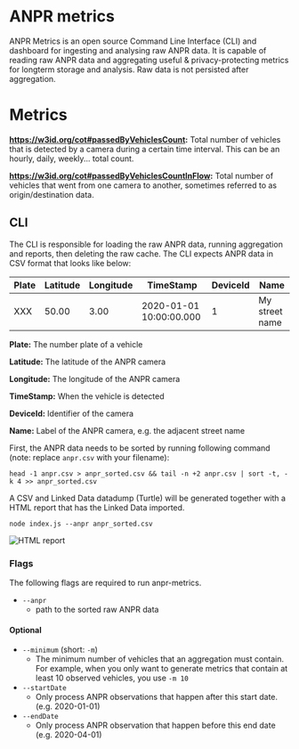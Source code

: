 # ANPR metrics

ANPR Metrics is an open source Command Line Interface (CLI) and dashboard for ingesting and analysing raw ANPR data. It is capable of reading raw ANPR data and aggregating useful & privacy-protecting metrics for longterm storage and analysis. Raw data is not persisted after aggregation.

# Metrics

**https://w3id.org/cot#passedByVehiclesCount:** Total number of vehicles that is detected by a camera during a certain time interval. This can be an hourly, daily, weekly... total count.

**https://w3id.org/cot#passedByVehiclesCountInFlow:** Total number of vehicles that went from one camera to another, sometimes referred to as origin/destination data.

## CLI

The CLI is responsible for loading the raw ANPR data, running aggregation and reports, then deleting the raw cache.
The CLI expects ANPR data in CSV format that looks like below:

Plate | Latitude | Longitude | TimeStamp | DeviceId | Name
------------ | -------------  | -------------  | -------------  | -------------  | -------------
XXX | 50.00 | 3.00 | 2020-01-01 10:00:00.000| 1 | My street name

**Plate:** The number plate of a vehicle

**Latitude:** The latitude of the ANPR camera

**Longitude:** The longitude of the ANPR camera

**TimeStamp:** When the vehicle is detected

**DeviceId:** Identifier of the camera

**Name:** Label of the ANPR camera, e.g. the adjacent street name


First, the ANPR data needs to be sorted by running following command (note: replace `anpr.csv` with your filename):

```
head -1 anpr.csv > anpr_sorted.csv && tail -n +2 anpr.csv | sort -t, -k 4 >> anpr_sorted.csv
```

A CSV and Linked Data datadump (Turtle) will be generated together with a HTML report that has the Linked Data imported.

```
node index.js --anpr anpr_sorted.csv
```

![HTML report](https://gitlab.ilabt.imec.be/brvdvyve/anpr_metrics/-/raw/master/resources/gif.gif "Overview of the report.")


### Flags

The following flags are required to run anpr-metrics.

- `--anpr`
	- path to the sorted raw ANPR data


#### Optional

- `--minimum` (short: `-m`)
	- The minimum number of vehicles that an aggregation must contain. For example, when you only want to generate metrics that contain at least 10 observed vehicles, you use `-m 10`
- `--startDate`
	- Only process ANPR observations that happen after this start date. (e.g. 2020-01-01)
- `--endDate`
	- Only process ANPR observation that happen before this end date (e.g. 2020-04-01)